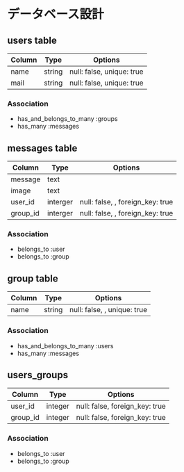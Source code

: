 # データベース設計
## users table
| Column |  Type  |          Options          |
|--------|--------|---------------------------|
| name   | string | null: false, unique: true |
| mail   | string | null: false, unique: true |

### Association
- has_and_belongs_to_many :groups
- has_many :messages

## messages table
|  Column  |   Type   |             Options              |
|----------|----------|----------------------------------|
| message  | text     |                                  |
| image    | text     |                                  |
| user_id  | interger | null: false, , foreign_key: true |
| group_id | interger | null: false, , foreign_key: true |

### Association
- belongs_to :user
- belongs_to :group

## group table
| Column |  Type  |           Options           |
|--------|--------|-----------------------------|
| name   | string | null: false, , unique: true |

### Association
- has_and_belongs_to_many :users
- has_many :messages

## users_groups
|  Column  |   Type  |            Options             |
|----------|---------|--------------------------------|
| user_id  | integer | null: false, foreign_key: true |
| group_id | integer | null: false, foreign_key: true |

### Association
- belongs_to :user
- belongs_to :group
